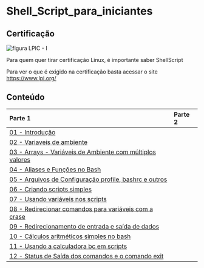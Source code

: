 # Shell_Script_para_iniciantes

## Certificação
![figura LPIC - I](https://www.lpi.org/sites/default/files/styles/w555/public/LPIC-1_0.jpg?itok=Lj-xc63t "LPIC-1") 

Para quem quer tirar certificação Linux, é importante saber ShellScript

Para ver o que é exigido na certificação basta acessar o site https://www.lpi.org/

## Conteúdo
|Parte 1|Parte 2|
|:---|:---|
| [01 - Introdução](topicos/introdução.md)||
| [02 - Variaveis de ambiente](topicos/Variaveis_de_ambiente.md)||
| [03 - Arrays - Variáveis de Ambiente com múltiplos valores](topicos/Arrays.md)||
| [04 - Aliases e Funções no Bash](topicos/Aliases.md)||
| [05 - Arquivos de Configuração profile, bashrc e outros](topicos/arqconfig.md)||
| [06 - Criando scripts simples ](topicos/comandos_simples.md)||
| [07 - Usando variáveis nos scripts](topicos/variaveis_nos_scripts.md)||
| [08 - Redirecionar comandos para variáveis com a crase](topicos/Redirecionar_comandos.md)||
| [09 - Redirecionamento de entrada e saída de dados](topicos/redirecionamento_entrada.md)||
| [10 - Cálculos aritméticos simples no bash](topicos/Calculos.md)||
| [11 - Usando a calculadora bc em scripts](topicos/CalculoBC.md) ||
| [12 - Status de Saída dos comandos e o comando exit](topicos/StatusDeSaida.md)||